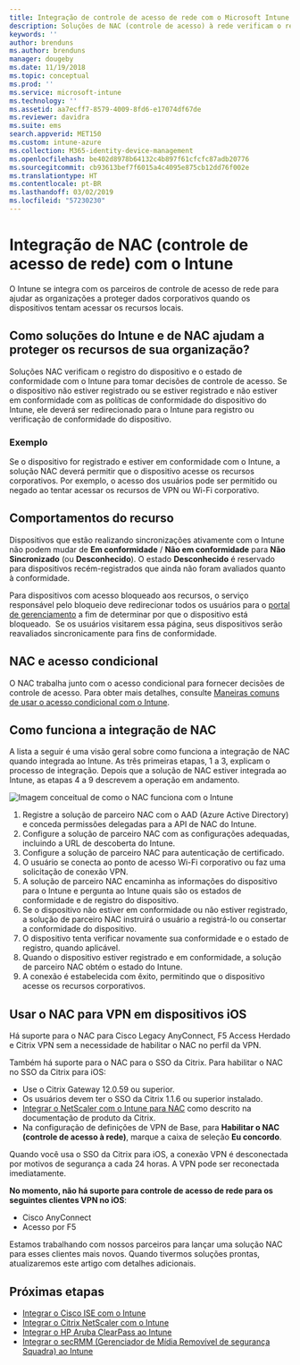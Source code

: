 ```yaml
---
title: Integração de controle de acesso de rede com o Microsoft Intune – Azure | Microsoft Docs
description: Soluções de NAC (controle de acesso) à rede verificam o registro e a conformidade para dispositivos com o Intune. NAC inclui determinados comportamentos e funciona com acesso condicional. Veja as etapas para integração e obtenha uma lista de soluções de parceiros.
keywords: ''
author: brenduns
ms.author: brenduns
manager: dougeby
ms.date: 11/19/2018
ms.topic: conceptual
ms.prod: ''
ms.service: microsoft-intune
ms.technology: ''
ms.assetid: aa7ecff7-8579-4009-8fd6-e17074df67de
ms.reviewer: davidra
ms.suite: ems
search.appverid: MET150
ms.custom: intune-azure
ms.collection: M365-identity-device-management
ms.openlocfilehash: be402d8978b64132c4b897f61cfcfc87adb20776
ms.sourcegitcommit: cb93613bef7f6015a4c4095e875cb12dd76f002e
ms.translationtype: HT
ms.contentlocale: pt-BR
ms.lasthandoff: 03/02/2019
ms.locfileid: "57230230"
---
```

# <a name="network-access-control-nac-integration-with-intune"></a>Integração de NAC (controle de acesso de rede) com o Intune

O Intune se integra com os parceiros de controle de acesso de rede para ajudar as organizações a proteger dados corporativos quando os dispositivos tentam acessar os recursos locais.

## <a name="how-do-intune-and-nac-solutions-help-protect-your-organization-resources"></a>Como soluções do Intune e de NAC ajudam a proteger os recursos de sua organização?

Soluções NAC verificam o registro do dispositivo e o estado de conformidade com o Intune para tomar decisões de controle de acesso. Se o dispositivo não estiver registrado ou se estiver registrado e não estiver em conformidade com as políticas de conformidade do dispositivo do Intune, ele deverá ser redirecionado para o Intune para registro ou verificação de conformidade do dispositivo.

### <a name="example"></a>Exemplo

Se o dispositivo for registrado e estiver em conformidade com o Intune, a solução NAC deverá permitir que o dispositivo acesse os recursos corporativos. Por exemplo, o acesso dos usuários pode ser permitido ou negado ao tentar acessar os recursos de VPN ou Wi-Fi corporativo.

## <a name="feature-behaviors"></a>Comportamentos do recurso

Dispositivos que estão realizando sincronizações ativamente com o Intune não podem mudar de **Em conformidade** / **Não em conformidade** para **Não Sincronizado** (ou **Desconhecido**). O estado **Desconhecido** é reservado para dispositivos recém-registrados que ainda não foram avaliados quanto à conformidade.

Para dispositivos com acesso bloqueado aos recursos, o serviço responsável pelo bloqueio deve redirecionar todos os usuários para o [portal de gerenciamento](https://portal.manage.microsoft.com) a fim de determinar por que o dispositivo está bloqueado.  Se os usuários visitarem essa página, seus dispositivos serão reavaliados sincronicamente para fins de conformidade.

## <a name="nac-and-conditional-access"></a>NAC e acesso condicional

O NAC trabalha junto com o acesso condicional para fornecer decisões de controle de acesso. Para obter mais detalhes, consulte [Maneiras comuns de usar o acesso condicional com o Intune](conditional-access-intune-common-ways-use.md).

## <a name="how-the-nac-integration-works"></a>Como funciona a integração de NAC

A lista a seguir é uma visão geral sobre como funciona a integração de NAC quando integrada ao Intune. As três primeiras etapas, 1 a 3, explicam o processo de integração. Depois que a solução de NAC estiver integrada ao Intune, as etapas 4 a 9 descrevem a operação em andamento.

![Imagem conceitual de como o NAC funciona com o Intune](./media/ca-intune-common-ways-2.png)

1. Registre a solução de parceiro NAC com o AAD (Azure Active Directory) e conceda permissões delegadas para a API de NAC do Intune.
2. Configure a solução de parceiro NAC com as configurações adequadas, incluindo a URL de descoberta do Intune.
3. Configure a solução de parceiro NAC para autenticação de certificado.
4. O usuário se conecta ao ponto de acesso Wi-Fi corporativo ou faz uma solicitação de conexão VPN.
5. A solução de parceiro NAC encaminha as informações do dispositivo para o Intune e pergunta ao Intune quais são os estados de conformidade e de registro do dispositivo.
6. Se o dispositivo não estiver em conformidade ou não estiver registrado, a solução de parceiro NAC instruirá o usuário a registrá-lo ou consertar a conformidade do dispositivo.
7. O dispositivo tenta verificar novamente sua conformidade e o estado de registro, quando aplicável.
8. Quando o dispositivo estiver registrado e em conformidade, a solução de parceiro NAC obtém o estado do Intune.
9. A conexão é estabelecida com êxito, permitindo que o dispositivo acesse os recursos corporativos.

## <a name="use-nac-for-vpn-on-your-ios-devices"></a>Usar o NAC para VPN em dispositivos iOS  
Há suporte para o NAC para Cisco Legacy AnyConnect, F5 Access Herdado e Citrix VPN sem a necessidade de habilitar o NAC no perfil da VPN.

Também há suporte para o NAC para o SSO da Citrix. Para habilitar o NAC no SSO da Citrix para iOS:
- Use o Citrix Gateway 12.0.59 ou superior.  
- Os usuários devem ter o SSO da Citrix 1.1.6 ou superior instalado.
- [Integrar o NetScaler com o Intune para NAC](https://docs.citrix.com/en-us/netscaler-gateway/12/microsoft-intune-integration/configuring-network-access-control-device-check-for-netscaler-gateway-virtual-server-for-single-factor-authentication-deployment.html) como descrito na documentação de produto da Citrix.
- Na configuração de definições de VPN de Base, para **Habilitar o NAC (controle de acesso à rede)**, marque a caixa de seleção **Eu concordo**.

Quando você usa o SSO da Citrix para iOS, a conexão VPN é desconectada por motivos de segurança a cada 24 horas. A VPN pode ser reconectada imediatamente.


**No momento, não há suporte para controle de acesso de rede para os seguintes clientes VPN no iOS**:
-   Cisco AnyConnect
-   Acesso por F5

Estamos trabalhando com nossos parceiros para lançar uma solução NAC para esses clientes mais novos. Quando tivermos soluções prontas, atualizaremos este artigo com detalhes adicionais. 


## <a name="next-steps"></a>Próximas etapas

- [Integrar o Cisco ISE com o Intune](http://www.cisco.com/c/en/us/td/docs/security/ise/2-1/admin_guide/b_ise_admin_guide_21/b_ise_admin_guide_20_chapter_01000.html)
- [Integrar o Citrix NetScaler com o Intune](http://docs.citrix.com/en-us/netscaler-gateway/12/microsoft-intune-integration/configuring-network-access-control-device-check-for-netscaler-gateway-virtual-server-for-single-factor-authentication-deployment.html)
- [Integrar o HP Aruba ClearPass ao Intune](https://support.arubanetworks.com/Documentation/tabid/77/DMXModule/512/Command/Core_Download/Default.aspx?EntryId=31271)
- [Integrar o secRMM (Gerenciador de Mídia Removível de segurança Squadra) ao Intune](http://www.squadratechnologies.com/StaticContent/ProductDownload/secRMM/9.9.0.0/secRMMIntuneAccessControlSetupGuide.pdf)
